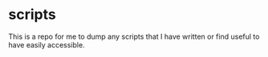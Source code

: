 # scripts

This is a repo for me to dump any scripts that I have written or find useful to have easily accessible.

